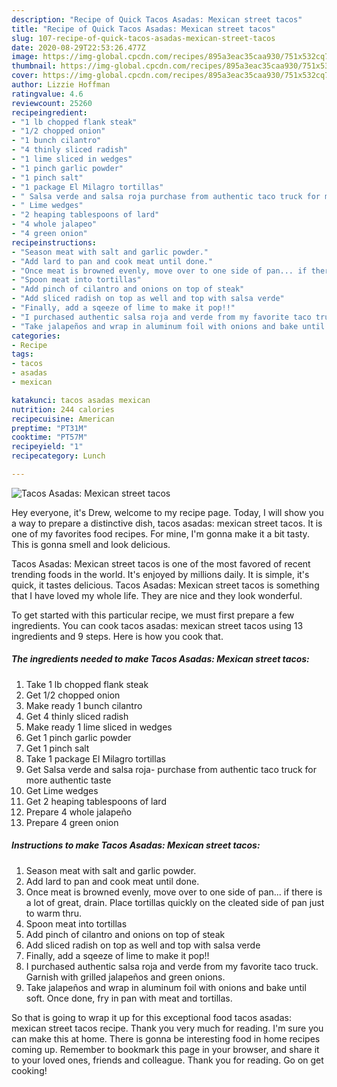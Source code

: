 ```yaml
---
description: "Recipe of Quick Tacos Asadas: Mexican street tacos"
title: "Recipe of Quick Tacos Asadas: Mexican street tacos"
slug: 107-recipe-of-quick-tacos-asadas-mexican-street-tacos
date: 2020-08-29T22:53:26.477Z
image: https://img-global.cpcdn.com/recipes/895a3eac35caa930/751x532cq70/tacos-asadas-mexican-street-tacos-recipe-main-photo.jpg
thumbnail: https://img-global.cpcdn.com/recipes/895a3eac35caa930/751x532cq70/tacos-asadas-mexican-street-tacos-recipe-main-photo.jpg
cover: https://img-global.cpcdn.com/recipes/895a3eac35caa930/751x532cq70/tacos-asadas-mexican-street-tacos-recipe-main-photo.jpg
author: Lizzie Hoffman
ratingvalue: 4.6
reviewcount: 25260
recipeingredient:
- "1 lb chopped flank steak"
- "1/2 chopped onion"
- "1 bunch cilantro"
- "4 thinly sliced radish"
- "1 lime sliced in wedges"
- "1 pinch garlic powder"
- "1 pinch salt"
- "1 package El Milagro tortillas"
- " Salsa verde and salsa roja purchase from authentic taco truck for more authentic taste"
- " Lime wedges"
- "2 heaping tablespoons of lard"
- "4 whole jalapeo"
- "4 green onion"
recipeinstructions:
- "Season meat with salt and garlic powder."
- "Add lard to pan and cook meat until done."
- "Once meat is browned evenly, move over to one side of pan... if there is a lot of great, drain. Place tortillas quickly on the cleated side of pan just to warm thru."
- "Spoon meat into tortillas"
- "Add pinch of cilantro and onions on top of steak"
- "Add sliced radish on top as well and top with salsa verde"
- "Finally, add a sqeeze of lime to make it pop!!"
- "I purchased authentic salsa roja and verde from my favorite taco truck. Garnish with grilled jalapeños and green onions."
- "Take jalapeños and wrap in aluminum foil with onions and bake until soft. Once done, fry in pan with meat and tortillas."
categories:
- Recipe
tags:
- tacos
- asadas
- mexican

katakunci: tacos asadas mexican 
nutrition: 244 calories
recipecuisine: American
preptime: "PT31M"
cooktime: "PT57M"
recipeyield: "1"
recipecategory: Lunch

---
```



![Tacos Asadas: Mexican street tacos](https://img-global.cpcdn.com/recipes/895a3eac35caa930/751x532cq70/tacos-asadas-mexican-street-tacos-recipe-main-photo.jpg)

Hey everyone, it's Drew, welcome to my recipe page. Today, I will show you a way to prepare a distinctive dish, tacos asadas: mexican street tacos. It is one of my favorites food recipes. For mine, I'm gonna make it a bit tasty. This is gonna smell and look delicious.



Tacos Asadas: Mexican street tacos is one of the most favored of recent trending foods in the world. It's enjoyed by millions daily. It is simple, it's quick, it tastes delicious. Tacos Asadas: Mexican street tacos is something that I have loved my whole life. They are nice and they look wonderful.


To get started with this particular recipe, we must first prepare a few ingredients. You can cook tacos asadas: mexican street tacos using 13 ingredients and 9 steps. Here is how you cook that.

<!--inarticleads1-->

##### The ingredients needed to make Tacos Asadas: Mexican street tacos:

1. Take 1 lb chopped flank steak
1. Get 1/2 chopped onion
1. Make ready 1 bunch cilantro
1. Get 4 thinly sliced radish
1. Make ready 1 lime sliced in wedges
1. Get 1 pinch garlic powder
1. Get 1 pinch salt
1. Take 1 package El Milagro tortillas
1. Get  Salsa verde and salsa roja- purchase from authentic taco truck for more authentic taste
1. Get  Lime wedges
1. Get 2 heaping tablespoons of lard
1. Prepare 4 whole jalapeño
1. Prepare 4 green onion




<!--inarticleads2-->

##### Instructions to make Tacos Asadas: Mexican street tacos:

1. Season meat with salt and garlic powder.
1. Add lard to pan and cook meat until done.
1. Once meat is browned evenly, move over to one side of pan... if there is a lot of great, drain. Place tortillas quickly on the cleated side of pan just to warm thru.
1. Spoon meat into tortillas
1. Add pinch of cilantro and onions on top of steak
1. Add sliced radish on top as well and top with salsa verde
1. Finally, add a sqeeze of lime to make it pop!!
1. I purchased authentic salsa roja and verde from my favorite taco truck. Garnish with grilled jalapeños and green onions.
1. Take jalapeños and wrap in aluminum foil with onions and bake until soft. Once done, fry in pan with meat and tortillas.




So that is going to wrap it up for this exceptional food tacos asadas: mexican street tacos recipe. Thank you very much for reading. I'm sure you can make this at home. There is gonna be interesting food in home recipes coming up. Remember to bookmark this page in your browser, and share it to your loved ones, friends and colleague. Thank you for reading. Go on get cooking!
